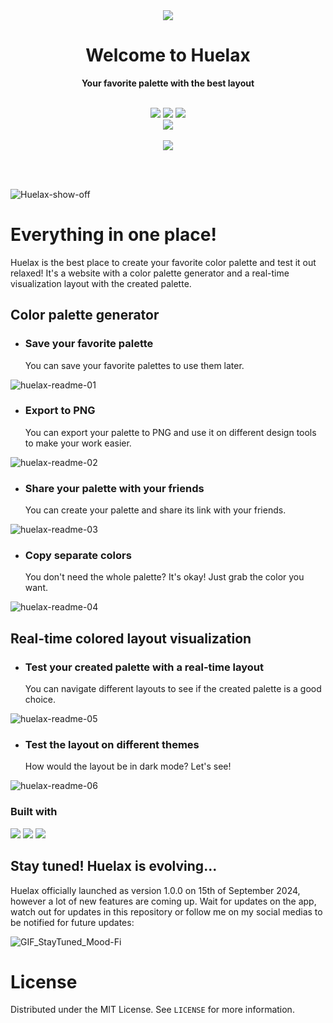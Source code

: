 <div align=center>
  <img src="https://github.com/KaykyDeSouzaDias/Huelax_dev/assets/59856984/eab9b208-f698-4c85-86f9-6f8b0aeffcac">
</div>



<h1 align=center> Welcome to Huelax </h1>

<p align=center><strong>Your favorite palette with the best layout</strong></p>

<br>

<div align="center">
  <a href="https://github.com/KaykyDeSouzaDias/Mood-Fi/blob/master/LICENSE.rtf"><img src="https://img.shields.io/github/license/KaykyDeSouzaDias/Mood-Fi?color=%232ECC71&label=License"></a>
  <img src="https://img.shields.io/badge/release-1.0.0-%232ECC71">
  <img src="https://img.shields.io/github/stars/KaykyDeSouzaDias/Huelax?color=green&logo=GitHub">
  <br>
  <a href="https://www.producthunt.com/posts/mood-fi"><img src="https://img.shields.io/badge/Product Hunt-Give a Feedback!-%23DA552E"></a>
  <br><br>
  <a href="https://moodfi-download.netlify.app/"><img src="https://img.shields.io/badge/Huelax-Access now!-%232ECC71"></a>
</div>

<br><br>

![Huelax-show-off](https://github.com/KaykyDeSouzaDias/Huelax_dev/assets/59856984/098083c8-c8e3-4695-8ec6-c45ced5b22f3)


# Everything in one place!

Huelax is the best place to create your favorite color palette and test it out relaxed! It's a website with a color palette generator and a real-time visualization layout with the created palette.

<h2>Color palette generator</h2>

- <h3>Save your favorite palette</h3>
  You can save your favorite palettes to use them later.
![huelax-readme-01](https://github.com/KaykyDeSouzaDias/Huelax_dev/assets/59856984/1a46885d-072a-43b3-8d14-d03af0539f8e)

- <h3>Export to PNG</h3>
  You can export your palette to PNG and use it on different design tools to make your work easier.
![huelax-readme-02](https://github.com/KaykyDeSouzaDias/Huelax_dev/assets/59856984/55b8cb65-0d60-4de5-b364-ef58407967b4)


- <h3>Share your palette with your friends</h3>
  You can create your palette and share its link with your friends.
![huelax-readme-03](https://github.com/KaykyDeSouzaDias/Huelax_dev/assets/59856984/83831ea0-3f1e-498d-92fc-44f1ea69ba65)


- <h3>Copy separate colors</h3>
  You don't need the whole palette? It's okay! Just grab the color you want.
![huelax-readme-04](https://github.com/KaykyDeSouzaDias/Huelax_dev/assets/59856984/4c0e01c1-3769-41d4-b1d5-cb6bc3620fb0)


<h2>Real-time colored layout visualization</h2>

- <h3>Test your created palette with a real-time layout</h3>
  You can navigate different layouts to see if the created palette is a good choice.
![huelax-readme-05](https://github.com/KaykyDeSouzaDias/Huelax_dev/assets/59856984/17d4b1fa-7a99-447a-a7c7-6318c491d27a)


- <h3>Test the layout on different themes</h3>
  How would the layout be in dark mode? Let's see!
![huelax-readme-06](https://github.com/KaykyDeSouzaDias/Huelax_dev/assets/59856984/58e2c9e3-495b-469e-96a6-9d583a0524f2)

<h3>Built with</h3>
<img src="https://img.shields.io/badge/vuejs-%2335495e.svg?style=for-the-badge&logo=vuedotjs&logoColor=%234FC08D">
<img src="https://img.shields.io/badge/css3-%231572B6.svg?style=for-the-badge&logo=css3&logoColor=white">
<img src="https://img.shields.io/badge/typescript-%23007ACC.svg?style=for-the-badge&logo=typescript&logoColor=white">

<h2>Stay tuned! Huelax is evolving...</h2>

Huelax officially launched as version 1.0.0 on 15th of September 2024, however a lot of new features are coming up. Wait for updates on the app, watch out for updates in this repository or follow me on my social medias to be notified for future updates:

![GIF_StayTuned_Mood-Fi](https://user-images.githubusercontent.com/59856984/160283875-4fba3451-ee55-482d-bb35-b676410886b3.gif)

# License

Distributed under the MIT License. See `LICENSE` for more information.

